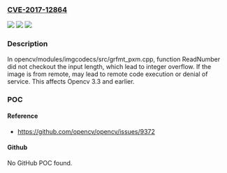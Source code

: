 ### [CVE-2017-12864](https://cve.mitre.org/cgi-bin/cvename.cgi?name=CVE-2017-12864)
![](https://img.shields.io/static/v1?label=Product&message=n%2Fa&color=blue)
![](https://img.shields.io/static/v1?label=Version&message=n%2Fa&color=blue)
![](https://img.shields.io/static/v1?label=Vulnerability&message=n%2Fa&color=brighgreen)

### Description

In opencv/modules/imgcodecs/src/grfmt_pxm.cpp, function ReadNumber did not checkout the input length, which lead to integer overflow. If the image is from remote, may lead to remote code execution or denial of service. This affects Opencv 3.3 and earlier.

### POC

#### Reference
- https://github.com/opencv/opencv/issues/9372

#### Github
No GitHub POC found.

